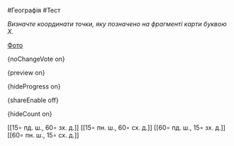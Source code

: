 #Географія #Тест

*Визначте координати точки, яку позначено на фрагменті карти буквою X.*

[Фото](https://zno.osvita.ua//doc/images/znotest/27/2728/geo-prob-2013_3_2728.jpg)

{noChangeVote on}

{preview on}

{hideProgress on}

{shareEnable off}

{hideCount on}

[[15∘ пд. ш., 60∘ зх. д.]]
[[15∘ пн. ш., 60∘ сх. д.]]
[[60∘ пд. ш., 15∘ зх. д.]]
[[60∘ пн. ш., 15∘ сх. д.]]
